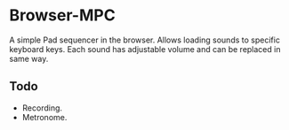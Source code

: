 # Browser-MPC
A simple Pad sequencer in the browser. Allows loading sounds to specific keyboard keys. Each sound has adjustable volume and can be replaced in same way.

## Todo
- Recording.
- Metronome.
